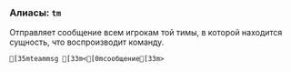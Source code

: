 ### Алиасы: `tm`
Отправляет сообщение всем игрокам той тимы, в которой находится сущность, что воспроизводит команду.
```ansi
[35mteammsg [33m<[0mсообщение[33m>
```